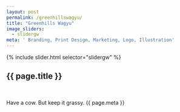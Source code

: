 ```yaml
---
layout: post
permalink: /greenhillswagyu/
title: "Greenhills Wagyu"
image_sliders:
  - slidergw
meta: ' Branding, Print Design, Marketing, Logo, Illustration'
---
```

<section class="section fadeup clear">

<div class="col-1-2 float_left grid-mar">
  <div id="slideshow">
  {% include slider.html selector="slidergw" %}
  </div>

  <div class="txt-left">
    <h2>{{ page.title }}</h2><br>
    <p>Have a cow. But keep it grassy. 
      <span class="meta">{{ page.meta }}</span>
    </p>
    </div>
</div>

</section>
